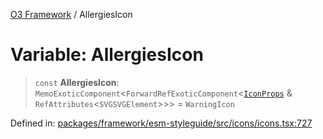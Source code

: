 [O3 Framework](../API.md) / AllergiesIcon

# Variable: AllergiesIcon

> `const` **AllergiesIcon**: `MemoExoticComponent`\<`ForwardRefExoticComponent`\<[`IconProps`](../type-aliases/IconProps.md) & `RefAttributes`\<`SVGSVGElement`\>\>\> = `WarningIcon`

Defined in: [packages/framework/esm-styleguide/src/icons/icons.tsx:727](https://github.com/its-kios09/openmrs-esm-core/blob/main/packages/framework/esm-styleguide/src/icons/icons.tsx#L727)
